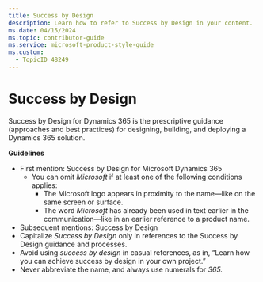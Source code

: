 ```yaml
---
title: Success by Design
description: Learn how to refer to Success by Design in your content.
ms.date: 04/15/2024
ms.topic: contributor-guide
ms.service: microsoft-product-style-guide
ms.custom:
  - TopicID 48249
---
```



# Success by Design

Success by Design for Dynamics 365 is the prescriptive guidance (approaches and best practices) for designing, building, and deploying a Dynamics 365 solution.

**Guidelines**

- First mention: Success by Design for Microsoft Dynamics 365
  - You can omit *Microsoft* if at least one of the following conditions applies:
    - The Microsoft logo appears in proximity to the name—like on the same screen or surface.
    - The word *Microsoft* has already been used in text earlier in the communication—like in an earlier reference to a product name.
- Subsequent mentions: Success by Design
- Capitalize *Success by Design* only in references to the Success by Design guidance and processes.
- Avoid using *success by design* in casual references, as in, “Learn how you can achieve success by design in your own project.”
- Never abbreviate the name, and always use numerals for *365.*

